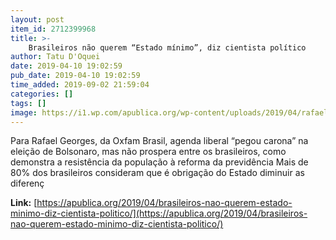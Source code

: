 ```yaml
---
layout: post
item_id: 2712399968
title: >-
    Brasileiros não querem “Estado mínimo”, diz cientista político
author: Tatu D'Oquei
date: 2019-04-10 19:02:59
pub_date: 2019-04-10 19:02:59
time_added: 2019-09-02 21:59:04
categories: []
tags: []
image: https://i1.wp.com/apublica.org/wp-content/uploads/2019/04/rafael-georges-oxfam.jpeg?fit=1280%2C853&ssl=1
---
```


Para Rafael Georges, da Oxfam Brasil, agenda liberal “pegou carona” na eleição de Bolsonaro, mas não prospera entre os brasileiros, como demonstra a resistência da população à reforma da previdência Mais de 80% dos brasileiros consideram que é obrigação do Estado diminuir as diferenç

**Link:** [https://apublica.org/2019/04/brasileiros-nao-querem-estado-minimo-diz-cientista-politico/](https://apublica.org/2019/04/brasileiros-nao-querem-estado-minimo-diz-cientista-politico/)

